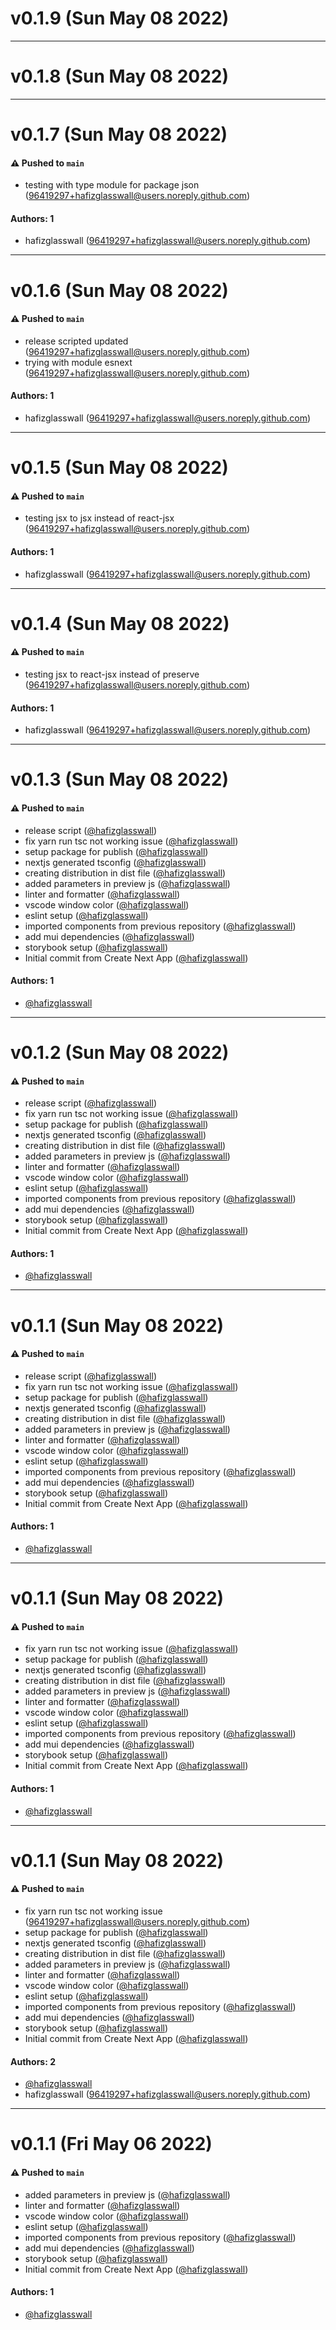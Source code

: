 # v0.1.9 (Sun May 08 2022)



---

# v0.1.8 (Sun May 08 2022)



---

# v0.1.7 (Sun May 08 2022)

#### ⚠️ Pushed to `main`

- testing with type module for package json (96419297+hafizglasswall@users.noreply.github.com)

#### Authors: 1

- hafizglasswall (96419297+hafizglasswall@users.noreply.github.com)

---

# v0.1.6 (Sun May 08 2022)

#### ⚠️ Pushed to `main`

- release scripted updated (96419297+hafizglasswall@users.noreply.github.com)
- trying with module esnext (96419297+hafizglasswall@users.noreply.github.com)

#### Authors: 1

- hafizglasswall (96419297+hafizglasswall@users.noreply.github.com)

---

# v0.1.5 (Sun May 08 2022)

#### ⚠️ Pushed to `main`

- testing jsx to jsx instead of react-jsx (96419297+hafizglasswall@users.noreply.github.com)

#### Authors: 1

- hafizglasswall (96419297+hafizglasswall@users.noreply.github.com)

---

# v0.1.4 (Sun May 08 2022)

#### ⚠️ Pushed to `main`

- testing jsx to react-jsx instead of preserve (96419297+hafizglasswall@users.noreply.github.com)

#### Authors: 1

- hafizglasswall (96419297+hafizglasswall@users.noreply.github.com)

---

# v0.1.3 (Sun May 08 2022)

#### ⚠️ Pushed to `main`

- release script ([@hafizglasswall](https://github.com/hafizglasswall))
- fix yarn run tsc not working issue ([@hafizglasswall](https://github.com/hafizglasswall))
- setup package for publish ([@hafizglasswall](https://github.com/hafizglasswall))
- nextjs generated tsconfig ([@hafizglasswall](https://github.com/hafizglasswall))
- creating distribution in dist file ([@hafizglasswall](https://github.com/hafizglasswall))
- added parameters in preview js ([@hafizglasswall](https://github.com/hafizglasswall))
- linter and formatter ([@hafizglasswall](https://github.com/hafizglasswall))
- vscode window color ([@hafizglasswall](https://github.com/hafizglasswall))
- eslint setup ([@hafizglasswall](https://github.com/hafizglasswall))
- imported components from previous repository ([@hafizglasswall](https://github.com/hafizglasswall))
- add mui dependencies ([@hafizglasswall](https://github.com/hafizglasswall))
- storybook setup ([@hafizglasswall](https://github.com/hafizglasswall))
- Initial commit from Create Next App ([@hafizglasswall](https://github.com/hafizglasswall))

#### Authors: 1

- [@hafizglasswall](https://github.com/hafizglasswall)

---

# v0.1.2 (Sun May 08 2022)

#### ⚠️ Pushed to `main`

- release script ([@hafizglasswall](https://github.com/hafizglasswall))
- fix yarn run tsc not working issue ([@hafizglasswall](https://github.com/hafizglasswall))
- setup package for publish ([@hafizglasswall](https://github.com/hafizglasswall))
- nextjs generated tsconfig ([@hafizglasswall](https://github.com/hafizglasswall))
- creating distribution in dist file ([@hafizglasswall](https://github.com/hafizglasswall))
- added parameters in preview js ([@hafizglasswall](https://github.com/hafizglasswall))
- linter and formatter ([@hafizglasswall](https://github.com/hafizglasswall))
- vscode window color ([@hafizglasswall](https://github.com/hafizglasswall))
- eslint setup ([@hafizglasswall](https://github.com/hafizglasswall))
- imported components from previous repository ([@hafizglasswall](https://github.com/hafizglasswall))
- add mui dependencies ([@hafizglasswall](https://github.com/hafizglasswall))
- storybook setup ([@hafizglasswall](https://github.com/hafizglasswall))
- Initial commit from Create Next App ([@hafizglasswall](https://github.com/hafizglasswall))

#### Authors: 1

- [@hafizglasswall](https://github.com/hafizglasswall)

---

# v0.1.1 (Sun May 08 2022)

#### ⚠️ Pushed to `main`

- release script ([@hafizglasswall](https://github.com/hafizglasswall))
- fix yarn run tsc not working issue ([@hafizglasswall](https://github.com/hafizglasswall))
- setup package for publish ([@hafizglasswall](https://github.com/hafizglasswall))
- nextjs generated tsconfig ([@hafizglasswall](https://github.com/hafizglasswall))
- creating distribution in dist file ([@hafizglasswall](https://github.com/hafizglasswall))
- added parameters in preview js ([@hafizglasswall](https://github.com/hafizglasswall))
- linter and formatter ([@hafizglasswall](https://github.com/hafizglasswall))
- vscode window color ([@hafizglasswall](https://github.com/hafizglasswall))
- eslint setup ([@hafizglasswall](https://github.com/hafizglasswall))
- imported components from previous repository ([@hafizglasswall](https://github.com/hafizglasswall))
- add mui dependencies ([@hafizglasswall](https://github.com/hafizglasswall))
- storybook setup ([@hafizglasswall](https://github.com/hafizglasswall))
- Initial commit from Create Next App ([@hafizglasswall](https://github.com/hafizglasswall))

#### Authors: 1

- [@hafizglasswall](https://github.com/hafizglasswall)

---

# v0.1.1 (Sun May 08 2022)

#### ⚠️ Pushed to `main`

- fix yarn run tsc not working issue ([@hafizglasswall](https://github.com/hafizglasswall))
- setup package for publish ([@hafizglasswall](https://github.com/hafizglasswall))
- nextjs generated tsconfig ([@hafizglasswall](https://github.com/hafizglasswall))
- creating distribution in dist file ([@hafizglasswall](https://github.com/hafizglasswall))
- added parameters in preview js ([@hafizglasswall](https://github.com/hafizglasswall))
- linter and formatter ([@hafizglasswall](https://github.com/hafizglasswall))
- vscode window color ([@hafizglasswall](https://github.com/hafizglasswall))
- eslint setup ([@hafizglasswall](https://github.com/hafizglasswall))
- imported components from previous repository ([@hafizglasswall](https://github.com/hafizglasswall))
- add mui dependencies ([@hafizglasswall](https://github.com/hafizglasswall))
- storybook setup ([@hafizglasswall](https://github.com/hafizglasswall))
- Initial commit from Create Next App ([@hafizglasswall](https://github.com/hafizglasswall))

#### Authors: 1

- [@hafizglasswall](https://github.com/hafizglasswall)

---

# v0.1.1 (Sun May 08 2022)

#### ⚠️ Pushed to `main`

- fix yarn run tsc not working issue (96419297+hafizglasswall@users.noreply.github.com)
- setup package for publish ([@hafizglasswall](https://github.com/hafizglasswall))
- nextjs generated tsconfig ([@hafizglasswall](https://github.com/hafizglasswall))
- creating distribution in dist file ([@hafizglasswall](https://github.com/hafizglasswall))
- added parameters in preview js ([@hafizglasswall](https://github.com/hafizglasswall))
- linter and formatter ([@hafizglasswall](https://github.com/hafizglasswall))
- vscode window color ([@hafizglasswall](https://github.com/hafizglasswall))
- eslint setup ([@hafizglasswall](https://github.com/hafizglasswall))
- imported components from previous repository ([@hafizglasswall](https://github.com/hafizglasswall))
- add mui dependencies ([@hafizglasswall](https://github.com/hafizglasswall))
- storybook setup ([@hafizglasswall](https://github.com/hafizglasswall))
- Initial commit from Create Next App ([@hafizglasswall](https://github.com/hafizglasswall))

#### Authors: 2

- [@hafizglasswall](https://github.com/hafizglasswall)
- hafizglasswall (96419297+hafizglasswall@users.noreply.github.com)

---

# v0.1.1 (Fri May 06 2022)

#### ⚠️ Pushed to `main`

- added parameters in preview js ([@hafizglasswall](https://github.com/hafizglasswall))
- linter and formatter ([@hafizglasswall](https://github.com/hafizglasswall))
- vscode window color ([@hafizglasswall](https://github.com/hafizglasswall))
- eslint setup ([@hafizglasswall](https://github.com/hafizglasswall))
- imported components from previous repository ([@hafizglasswall](https://github.com/hafizglasswall))
- add mui dependencies ([@hafizglasswall](https://github.com/hafizglasswall))
- storybook setup ([@hafizglasswall](https://github.com/hafizglasswall))
- Initial commit from Create Next App ([@hafizglasswall](https://github.com/hafizglasswall))

#### Authors: 1

- [@hafizglasswall](https://github.com/hafizglasswall)
